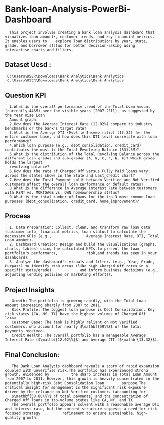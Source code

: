 # Bank-loan-Analysis-PowerBi-Dashboard
      This project involves creating a bank loan analysis dashboard that visualizes loan amounts, customer trends, and key financial metrics. It enables users to    explore loan distributions by year, state, grade, and borrower status for better decision-making using interactive charts and filters.
      
## Dataset Uesd :
     C:\Users\USER\Downloads\Bank Analytics\Bank Analytics
     C:\Users\USER\Downloads\Bank Analytics\Bank Analytics

## Question KPI
      1.What is the overall performance trend of the Total Loan Amount (currently 446M) over the visible years (2007-2011), as suggested by the Year Wise Loan    
      Amount graph.
      2.How does the Average Interest Rate (12.02%) compare to industry benchmarks or the bank's target rate?
      3.What is the Average DTI (Debt-to-Income ratio) (13.32) for the entire customer base, and how does this DTI level correlate with loan performance?
      4.Which loan purpose (e.g., debt_consolidation, credit_card) contributes the most to the Total Revolving Balance (531.5M)?
      5.What is the distribution of the Total Revolving Balance across the different loan grades and sub-grades (A, B, C, D, E, F)? Which grade holds the largest 
      revolving balance?
      6.How does the rate of Charged Off versus Fully Paid loans vary across the states shown in the State and Last_Credit chart?
      7.How does the Total Payment split between Verified and Not Verified customers affect the overall loan performance or default rates?
      8.What is the difference in Average Interest Rate between customers with RENT vs. MORTGAGE vs. OWN homeownership status?
      9.What is the total number of loans for the top 3 most common loan purposes (debt_consolidation, credit_card, home_improvement)?

## Process
      1. Data Preparation: Collect, clean, and transform raw loan data (customer info, financial metrics, loan status) to calculate the necessary KPIs (e.g.,                Average Interest Rate, DTI, Total Loan Amount).
      2. Dashboard Creation: Design and build the visualizations (graphs, charts, tables) using the calculated KPIs to present the loan portfolio's performance,             risk,and trends (as seen in your dashboard).
      3. Analyze the dashboard's visuals and filters (e.g., Year, Grade, Purpose) to identify risk areas (like high Charged Off rates in a specific state/grade)             and inform business decisions (e.g., adjusting lending policies or marketing efforts).

## Project Insights
       Growth: The portfolio is growing rapidly, with the Total Loan Amount increasing sharply from 2007 to 2011.
       Risk Profile: The biggest loan purpose is Debt Consolidation. Key risk states (CA, NY, TX) have the highest volumes of Charged Off loans.
       Customer Base: The bank is highly reliant on Not Verified customers, who account for nearly $\mathbf{59\%}$ of the total payments received.
       Credit Health: The overall portfolio has a manageable Average Interest Rate ($\mathbf{12.02\%}$) and Average DTI ($\mathbf{13.32}$).

## Final Conclusion:
       The Bank Loan Analysis dashboard reveals a story of rapid expansion coupled with unverified risk.The portfolio has experienced strong growth, evidenced by          the sharp increase in Total Loan Amount from 2007 to 2011. However, this growth is heavily concentrated in the potentially high-risk Debt Consolidation loan        purpose.The critical insight for management is the significant risk exposure driven by the reliance on Not Verified customers (accounting for 
       $\mathbf{58.88\%}$ of total payments) and the concentration of Charged Off loans in top-volume states like CA, NY, and TX.
       The overall portfolio appears solvent with a reasonable average DTI and interest rate, but the current structure suggests a need for risk-focused strategy          refinement to ensure sustainable, high-quality growth.




       
